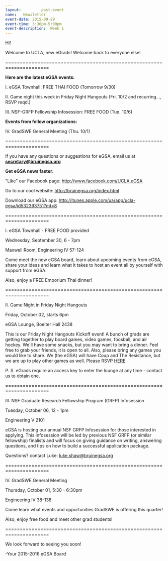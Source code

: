 ```yaml
---
layout:     	post-event
name:	Newsletter
event-date:	2015-09-29
event-time:	3:30pm-5:00pm
event-description:	Week 1
---
```



Hi! 

Welcome to UCLA, new eGrads! Welcome back to everyone else!

=====================================================================

<b>Here are the latest eGSA events:</b>


I. eGSA Townhall: FREE THAI FOOD (Tomorrow 9/30)

II. Game night this week in Friday Night Hangouts (Fri. 10/2 and recurring…, RSVP reqd.) 

III. NSF-GRFP Fellowship Infosession: FREE FOOD (Tue. 10/6)


<b>Events from fellow organizations:</b>

IV. GradSWE General Meeting (Thu. 10/1)

=====================================================================

If you have any questions or suggestions for eGSA, email us at <b><a href="mailto:secretary@bruinegsa.org">secretary@bruinegsa.org</a></b>

<b>Get eGSA news faster:</b>

"Like" our Facebook page: <a href='http://www.facebook.com/UCLA.eGSA' target="_blank">http://www.facebook.com/UCLA.eGSA</a>

Go to our cool website: <a href='http://bruinegsa.org/index.html' target="_blank">http://bruinegsa.org/index.html</a>

Download our eGSA app: <a href='http://itunes.apple.com/ua/app/ucla-egsa/id532393751?mt=8' target="_blank">http://itunes.apple.com/ua/app/ucla-egsa/id532393751?mt=8</a>

=====================================================================

I. eGSA Townhall - FREE FOOD provided

Wednesday, September 30, 6 - 7pm

Maxwell Room, Engineering IV 57-124


Come meet the new eGSA board, learn about upcoming events from eGSA, share your ideas and learn what it takes to host an event all by yourself with support from eGSA. 

Also, enjoy a FREE Emporium Thai dinner!

=====================================================================

II. Game Night in Friday Night Hangouts

Friday, October 02, starts 6pm

eGSA Lounge, Boelter Hall 2438


This is our Friday Night Hangouts Kickoff event! A bunch of grads are getting together to play board games, video games, foosball, and air hockey. We'll have some snacks, but you may want to bring a dinner. Feel free to grab your friends, it is open to all. Also, please bring any games you would like to share. We (the eGSA) will have Coup and The Resistance, but we are up to play other games as well. Please RSVP <a href='https://docs.google.com/forms/d/1a1bg6SCauW571Du9d7mwONLsz6cCfhRbZHDgXdwxros/viewform' target="_blank">HERE</a>

P. S. eGrads require an access key to enter the lounge at any time - contact us to obtain one.

=====================================================================

III. NSF Graduate Research Fellowship Program (GRFP) Infosession

Tuesday, October 06, 12 - 1pm

Engineering V 2101


eGSA is hosting our annual NSF GRFP Infosession for those interested in applying.
This infosession will be led by previous NSF GRFP (or similar fellowship) finalists and will focus on giving guidance on writing, answering questions, and tips on how to build a successful application package.

Questions? contact Luke: <a href="mailto:luke.shaw@bruinegsa.org">luke.shaw@bruinegsa.org</a> 

=====================================================================

IV. GradSWE General Meeting

Thursday, October 01, 5:30 - 6:30pm

Engineering IV 38-138

 
Come learn what events and opportunities GradSWE is offering this quarter!

Also, enjoy free food and meet other grad students!

=====================================================================

We look forward to seeing you soon!

-Your 2015-2016 eGSA Board

